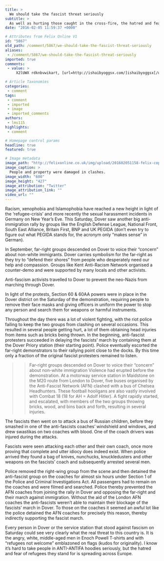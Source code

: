 ```yaml
---
title: >
  We should take the fascist threat seriously
subtitle: >
  As well as hurting those caught in the cross-fire, the hatred and fear of refugees is spreading
date: "2016-02-05 11:59:37 +0000"

# Attributes from Felix Online V1
id: "5867"
old_path: /comment/5867/we-should-take-the-fascist-threat-seriously
aliases:
 - /comment/5867/we-should-take-the-fascist-threat-seriously
imported: true
comments:
 - value: >
     X2lUWX rdknbvwikart, [url=http://ishaibyoggsx.com/]ishaibyoggsx[/url], [link=http://zzumrffjcjsj.com/]zzumrffjcjsj[/link], http://yisakptkgpnv.com/,http://flagylantibioticmetronidazole.net/ - Flagyl Cialis http://levitra-20mg-prices.com/,http://flagylantibioticmetronidazole.net/ - Buy Flagyl Cialis Generic http://levitra-20mg-prices.com/,http://www.simulationschmuck.net/en/van-cleef-arpels-replica-vintage-alhambra-yellow-gold-bracelet-turquoise-5-motifs-p299.html http://www.simulationschmuck.net/en/van-cleef-arpels-replica-vintage-alhambra-yellow-gold-bracelet-white-mop-5-motifs-p298.html http://www.simulationschmuck.net/en/van-cleef-arpels-replica-vintage-alhambra-yellow-gold-carnelian-10-motifs-necklace-p315.html http://www.simulationschmuck.net/en/van-cleef-arpels-replica-vintage-alhambra-yellow-gold-diamond-ring-carnelian-p334.html http://www.simulationschmuck.net/en/van-cleef-arpels-replica-vintage-alhambra-yellow-gold-diamond-ring-onyx-p333.html http://www.simulationschmuck.net/en/van-cleef-arpels-repl

# Article Taxonomies
categories:
 - comment
tags:
 - comment
 - imported
 - image
 - imported_comments
authors:
 - lms115
highlights:
 - comment

# Homepage control params
headline: true
featured: true

# Image metadata
image_path: "http://felixonline.co.uk/img/upload/201602051158-felix-copyright_photograph_@bat020.Twitter2.jpg"
image_caption: >
  People and property were damaged in clashes.
image_width: "600"
image_height: "427"
image_attribution: "Twitter"
image_attribution_link: ""
video_url: ""
---
```


Racism, xenophobia and Islamophobia have reached a new height in light of the ‘refugee-crisis’ and more recently the sexual harassment incidents in Germany on New Year’s Eve. This Saturday, Dover saw another big anti-immigration rally by groups like the English Defense League, National Front, South East Alliance, Britain First, BNP and UK PEGIDA (don’t even try to figure out what PEGIDA stands for, the acronym only “makes sense” in German).

In September, far-right groups descended on Dover to voice their “concern” about non-white immigrants. Dover carries symbolism for the far-right as they try to “defend their shores” from people who desperately need our help and compassion. Groups like Kent Anti-Racism Network organised a counter-demo and were supported by many locals and other activists.

Anti-fascism activists travelled to Dover to prevent the neo-Nazis from marching through Dover.

In light of the protests, Section 60 &amp; 60AA powers were in place in the Dover district on the Saturday of the demonstration, requiring people to remove their face masks and giving officers in uniform the power to stop any person and search them for weapons or harmful instruments.

Throughout the day there was a lot of violent fighting, with the riot police failing to keep the two groups from clashing on several occasions. This resulted in several people getting hurt, a lot of them obtaining head injuries from items such as bricks being thrown. In the beginning, anti-fascist protesters succeeded in delaying the fascists’ march by containing them at the Dover Priory station (their starting point). Police eventually escorted the far-right demonstrators to their rallying point close to the docks. By this time only a fraction of the original fascist protesters remained to listen.
> > Far-right groups descended on Dover to voice their “concern” about non-white immigration
Violence had erupted before the demonstration. At a motorway service station in Maidstone on the M20 route from London to Dover, five buses organised by the Anti-Fascist Network (AFN) clashed with a bus of Chelsea Headhunters. These football hooligans are also vastly involved with Combat 18 (18 for AH = Adolf Hitler). A fight rapidly started, and escalated, with members of the two groups throwing bricks, wood, and bins back and forth, resulting in several injuries.

The fascists then went on to attack a bus of Russian children, before they smashed in one of the anti-fascists coaches’ windshield and windows, and drew swastikas on two coaches with blood. One of the coach drivers was injured during the attacks.

Fascists were seen attacking each other and their own coach, once more proving that complete and utter idiocy does indeed exist. When police arrived they found a bag of knives, nunchucks, knuckledusters and other weapons on the fascists’ coach and subsequently arrested several men.

Police removed the right-wing group from the scene and then detained the anti-fascist group on the coaches for almost six hours under Section 1 of the Police and Criminal Investigations Act. All passengers had to remain on the coaches and were filmed and searched. Police thereby prevented the AFN coaches from joining the rally in Dover and opposing the far-right and their march against immigration. Without the aid of the London AFN coaches the anti-fascists weren’t able to maintain their blockage of the fascists’ march in Dover. To those on the coaches it seemed an awful lot like the police detained the AFN coaches for precisely this reason, thereby indirectly supporting the fascist march.

Every person in Dover or the service station that stood against fascism on Saturday could see very clearly what the real threat to this country is. It is the angry, white, middle-aged men in Enoch Powell T-shirts and with “refugees not welcome” emblazoned on flags (kudos for originality). I know it’s hard to take people in ANTI-ANTIFA hoodies seriously, but the hatred and fear of refugees they stand for is spreading across Europe.
